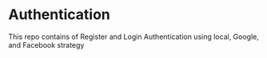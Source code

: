 # Authentication
This repo contains of Register and Login Authentication using local, Google, and Facebook strategy
